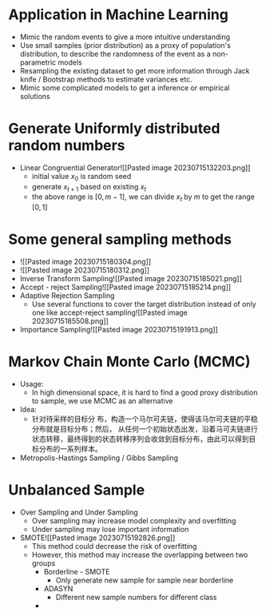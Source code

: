 # Application in Machine Learning
* Mimic the random events to give a more intuitive understanding
* Use small samples (prior distribution) as a proxy of population's distribution, to describe the randomness of the event as a non-parametric models
* Resampling the existing dataset to get more information through Jack knife / Bootstrap methods to estimate variances etc.
* Mimic some complicated models to get a inference or empirical solutions
# Generate Uniformly distributed random numbers
- Linear Congruential Generator![[Pasted image 20230715132203.png]]
	- initial value $x_0$ is random seed
	- generate $x_{t+1}$ based on existing $x_t$
	- the above range is $[0,m-1]$,  we can divide $x_t$ by $m$ to get the range $[0,1]$
# Some general sampling methods
- ![[Pasted image 20230715180304.png]]
- ![[Pasted image 20230715180312.png]]
- Inverse Transform Sampling![[Pasted image 20230715185021.png]]
- Accept - reject Sampling![[Pasted image 20230715185214.png]]
- Adaptive Rejection Sampling
	- Use several functions to cover the target distribution instead of only one like accept-reject sampling![[Pasted image 20230715185508.png]]
- Importance Sampling![[Pasted image 20230715191913.png]]
# Markov Chain Monte Carlo (MCMC)
- Usage:
	- In high dimensional space, it is hard to find a good proxy distribution to sample, we use MCMC as an alternative
- Idea:
	- 针对待采样的目标分  布，构造一个马尔可夫链，使得该马尔可夫链的平稳分布就是目标分布；然后，  从任何一个初始状态出发，沿着马可夫链进行状态转移，最终得到的状态转移序列会收敛到目标分布，由此可以得到目标分布的一系列样本。
- Metropolis-Hastings Sampling / Gibbs Sampling
# Unbalanced Sample
- Over Sampling and Under Sampling
	- Over sampling may increase model complexity and overfitting
	- Under sampling may lose important information
- SMOTE![[Pasted image 20230715192826.png]]
	- This method could decrease the risk of overfitting
	- However, this method may increase the overlapping between two groups
		- Borderline - SMOTE
			- Only generate new sample for sample near borderline
		- ADASYN
			- Different new sample numbers for different class
		- 
